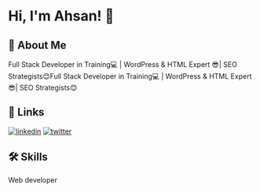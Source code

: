 
# Hi, I'm Ahsan! 👋


## 🚀 About Me
Full Stack Developer in Training💻 | WordPress & HTML Expert 😎| SEO Strategists😊Full Stack Developer in Training💻 | WordPress & HTML Expert 😎| SEO Strategists😊


## 🔗 Links

[![linkedin](https://img.shields.io/badge/linkedin-0A66C2?style=for-the-badge&logo=linkedin&logoColor=white)](https://www.linkedin.com/in/devwithahsan/)
[![twitter](https://img.shields.io/badge/twitter-1DA1F2?style=for-the-badge&logo=twitter&logoColor=white)](https://x.com/Ahsan29772977)



## 🛠 Skills
Web developer

